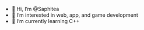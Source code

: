 - 👋 Hi, I’m @Saphitea
- 👀 I’m interested in web, app, and game development
- 🌱 I’m currently learning C++

<!---
Saphitea/Saphitea is a ✨ special ✨ repository because its `README.md` (this file) appears on your GitHub profile.
You can click the Preview link to take a look at your changes.
--->
